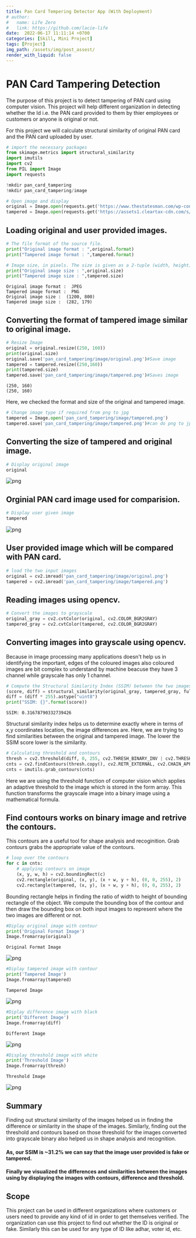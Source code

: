 ```yaml
---
title: Pan Card Tempering Detector App (With Deployment)
# author:
#   name: Life Zero
#   link: https://github.com/lacie-life
date:  2022-06-17 11:11:14 +0700
categories: [Skill, Mini Project]
tags: [Project]
img_path: /assets/img/post_assest/
render_with_liquid: false
---
```


# PAN Card Tampering Detection

The purpose of this project is to detect tampering of PAN card using computer vision. This project will help different organization in detecting whether the Id i.e. the PAN card provided to them by thier employees or customers or anyone is original or not.

For this project we will calculate structural similarity of original PAN card and the PAN card uploaded by user.

```python
# import the necessary packages
from skimage.metrics import structural_similarity
import imutils
import cv2
from PIL import Image
import requests
```

```python
!mkdir pan_card_tampering
!mkdir pan_card_tampering/image
```

```python
# Open image and display
original = Image.open(requests.get('https://www.thestatesman.com/wp-content/uploads/2019/07/pan-card.jpg', stream=True).raw)
tampered = Image.open(requests.get('https://assets1.cleartax-cdn.com/s/img/20170526124335/Pan4.png', stream=True).raw) 
```

## Loading original and user provided images.

```python
# The file format of the source file.
print("Original image format : ",original.format) 
print("Tampered image format : ",tampered.format)

# Image size, in pixels. The size is given as a 2-tuple (width, height).
print("Original image size : ",original.size) 
print("Tampered image size : ",tampered.size) 
```

    Original image format :  JPEG
    Tampered image format :  PNG
    Original image size :  (1200, 800)
    Tampered image size :  (282, 179)
    

## Converting the format of  tampered image similar to original image.

```python
# Resize Image
original = original.resize((250, 160))
print(original.size)
original.save('pan_card_tampering/image/original.png')#Save image
tampered = tampered.resize((250,160))
print(tampered.size)
tampered.save('pan_card_tampering/image/tampered.png')#Saves image
```

    (250, 160)
    (250, 160)
    

Here, we checked the format and size of the original and tampered image.


```python
# Change image type if required from png to jpg
tampered = Image.open('pan_card_tampering/image/tampered.png')
tampered.save('pan_card_tampering/image/tampered.png')#can do png to jpg
```

## Converting the size of tampered and original image.

```python
# Display original image
original
```

![png](https://github.com/lacie-life/lacie-life.github.io/blob/main/assets/img/post_assest/pan_output_13_0.png?raw=true)
    

## Orginial PAN card image used for comparision.


```python
# Display user given image
tampered
```

 
![png](https://github.com/lacie-life/lacie-life.github.io/blob/main/assets/img/post_assest/pan_output_15_0.png?raw=true)
    


## User provided image which will be compared with PAN card.


```python
# load the two input images
original = cv2.imread('pan_card_tampering/image/original.png')
tampered = cv2.imread('pan_card_tampering/image/tampered.png')
```

## Reading images using opencv.


```python
# Convert the images to grayscale
original_gray = cv2.cvtColor(original, cv2.COLOR_BGR2GRAY)
tampered_gray = cv2.cvtColor(tampered, cv2.COLOR_BGR2GRAY)
```

## Converting images into grayscale using opencv. 

Because in image processing many applications doesn't help us in identifying the important, edges of the coloured images also coloured images are bit complex to understand by machine beacuse they have 3 channel while grayscale has only 1 channel.  


```python
# Compute the Structural Similarity Index (SSIM) between the two images, ensuring that the difference image is returned
(score, diff) = structural_similarity(original_gray, tampered_gray, full=True)
diff = (diff * 255).astype("uint8")
print("SSIM: {}".format(score))
```

    SSIM: 0.31678790332739426
    

Structural similarity index helps us to determine exactly where in terms of x,y coordinates location, the image differences are. Here, we are trying to find similarities between the original and tampered image. The lower the SSIM score lower is the similarity.


```python
# Calculating threshold and contours 
thresh = cv2.threshold(diff, 0, 255, cv2.THRESH_BINARY_INV | cv2.THRESH_OTSU)[1]
cnts = cv2.findContours(thresh.copy(), cv2.RETR_EXTERNAL, cv2.CHAIN_APPROX_SIMPLE)
cnts = imutils.grab_contours(cnts)
```

Here we are using the threshold function of computer vision which applies an adaptive threshold to the image which is stored in the form array. This function transforms the grayscale image into a binary image using a mathematical formula.

## Find contours works on binary image and retrive the contours. 

This contours are a useful tool for shape analysis and recoginition. Grab contours grabs the appropriate value of the contours.


```python
# loop over the contours
for c in cnts:
    # applying contours on image
    (x, y, w, h) = cv2.boundingRect(c)
    cv2.rectangle(original, (x, y), (x + w, y + h), (0, 0, 255), 2)
    cv2.rectangle(tampered, (x, y), (x + w, y + h), (0, 0, 255), 2)
```

Bounding rectangle helps in finding the ratio of width to height of bounding rectangle of the object. We compute the bounding box of the contour and then draw the bounding box on both input images to represent where the two images are different or not.


```python
#Diplay original image with contour
print('Original Format Image')
Image.fromarray(original)
```

    Original Format Image
    

![png](https://github.com/lacie-life/lacie-life.github.io/blob/main/assets/img/post_assest/pan_output_27_1.png?raw=true)
    

```python
#Diplay tampered image with contour
print('Tampered Image')
Image.fromarray(tampered)
```

    Tampered Image
    

![png](https://github.com/lacie-life/lacie-life.github.io/blob/main/assets/img/post_assest/pan_output_28_1.png?raw=true)
    

```python
#Diplay difference image with black
print('Different Image')
Image.fromarray(diff)
```

    Different Image
    
    
![png](https://github.com/lacie-life/lacie-life.github.io/blob/main/assets/img/post_assest/pan_output_29_1.png?raw=true)
    

```python
#Display threshold image with white
print('Threshold Image')
Image.fromarray(thresh)
```

    Threshold Image
    

    
![png](https://github.com/lacie-life/lacie-life.github.io/blob/main/assets/img/post_assest/pan_output_30_1.png?raw=true)
    

## Summary 

Finding out structural similarity of the images helped us in finding the difference or similarity in the shape of the images. Similarly, finding out the threshold and contours based on those threshold for the images converted into grayscale binary also helped us in shape analysis and recognition. 
#### As, our SSIM is ~31.2% we can say that the image user provided is fake or tampered.
#### Finally we visualized the differences and similarities between the images using by displaying the images with contours, difference and threshold.  

## Scope

This project can be used in different organizations where customers or users need to provide any kind of id in order to get themselves verified. The organization can use this project to find out whether the ID is original or fake. Similarly this can be used for any type of ID like adhar, voter id, etc.


```python

```
